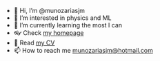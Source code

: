 - 👋 Hi, I’m @munozariasjm
- 👀 I’m interested in physics and ML 
- 🌱 I’m currently learning the most I can
- 👓 Check [my homepage](https://munozariasjm.github.io/)
- 📜 Read [my CV](http://munozariasjm.pythonanywhere.com/)
- 📫 How to reach me munozariasjm@hotmail.com

<!---
munozariasjm/munozariasjm is a ✨ special ✨ repository because its `README.md` (this file) appears on your GitHub profile.
You can click the Preview link to take a look at your changes.
--->
